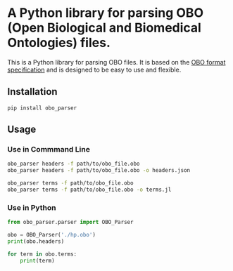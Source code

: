 # A Python library for parsing OBO (Open Biological and Biomedical Ontologies) files.

This is a Python library for parsing OBO files. It is based on the [OBO format specification](http://owl.cs.manchester.ac.uk/oboformat/doc/obo-syntax.html) and is designed to be easy to use and flexible.

## Installation

```
pip install obo_parser
```

## Usage

### Use in Commmand Line

```bash
obo_parser headers -f path/to/obo_file.obo
obo_parser headers -f path/to/obo_file.obo -o headers.json

obo_parser terms -f path/to/obo_file.obo
obo_parser terms -f path/to/obo_file.obo -o terms.jl
```

### Use in Python

```python
from obo_parser.parser import OBO_Parser

obo = OBO_Parser('./hp.obo')
print(obo.headers)

for term in obo.terms:
    print(term)

```


